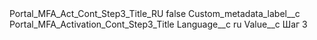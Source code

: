 <?xml version="1.0" encoding="UTF-8"?>
<CustomMetadata xmlns="http://soap.sforce.com/2006/04/metadata" xmlns:xsi="http://www.w3.org/2001/XMLSchema-instance" xmlns:xsd="http://www.w3.org/2001/XMLSchema">
    <label>Portal_MFA_Act_Cont_Step3_Title_RU</label>
    <protected>false</protected>
    <values>
        <field>Custom_metadata_label__c</field>
        <value xsi:type="xsd:string">Portal_MFA_Activation_Cont_Step3_Title</value>
    </values>
    <values>
        <field>Language__c</field>
        <value xsi:type="xsd:string">ru</value>
    </values>
    <values>
        <field>Value__c</field>
        <value xsi:type="xsd:string">Шаг 3</value>
    </values>
</CustomMetadata>
